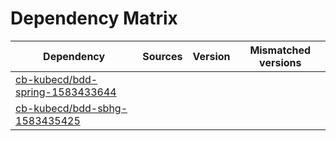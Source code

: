 # Dependency Matrix

Dependency | Sources | Version | Mismatched versions
---------- | ------- | ------- | -------------------
[cb-kubecd/bdd-spring-1583433644](https://github.com/cb-kubecd/bdd-spring-1583433644.git) |  | []() | 
[cb-kubecd/bdd-sbhg-1583435425](https://github.com/cb-kubecd/bdd-sbhg-1583435425.git) |  | []() | 
